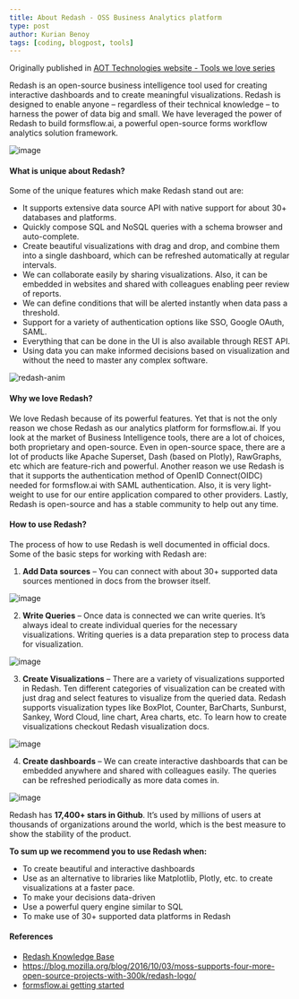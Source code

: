 ```yaml
---
title: About Redash - OSS Business Analytics platform
type: post
author: Kurian Benoy
tags: [coding, blogpost, tools]
---
```


Originally published in [AOT Technologies website - Tools we love series](https://www.aot-technologies.com/tools-we-love-redash/)

Redash is an open-source business intelligence tool used for creating interactive dashboards and to create meaningful visualizations. Redash is designed to enable anyone – regardless of their technical knowledge – to harness the power of data big and small. We have leveraged the power of Redash to build formsflow.ai, a powerful open-source forms workflow analytics solution framework.

![image](https://user-images.githubusercontent.com/24592806/104202500-02bda800-5451-11eb-8a08-1630ad8f2786.png)
 
#### What is unique about Redash?

Some of the unique features which make Redash stand out are:

- It supports extensive data source API with native support for about 30+ databases and platforms.
- Quickly compose SQL and NoSQL queries with a schema browser and auto-complete.
- Create beautiful visualizations with drag and drop, and combine them into a single dashboard, which can be refreshed automatically at regular intervals.
- We can collaborate easily by sharing visualizations. Also, it can be embedded in websites and shared with colleagues enabling peer review of reports.
- We can define conditions that will be alerted instantly when data pass a threshold.
- Support for a variety of authentication options like SSO, Google OAuth, SAML.
- Everything that can be done in the UI is also available through REST API.
- Using data you can make informed decisions based on visualization and without the need to master any complex software.


![redash-anim](https://user-images.githubusercontent.com/24592806/104203007-a5762680-5451-11eb-8d58-75c27df2641d.gif)

#### Why we love Redash?

We love Redash because of its powerful features. Yet that is not the only reason we chose Redash as our analytics platform for formsflow.ai. If you look at the market of Business Intelligence tools, there are a lot of choices, both proprietary and open-source. Even in open-source space, there are a lot of products like Apache Superset, Dash (based on Plotly), RawGraphs, etc which are feature-rich and powerful.
Another reason we use Redash is that it supports the authentication method of OpenID Connect(OIDC) needed for formsflow.ai with SAML authentication. Also, it is very light-weight to use for our entire application compared to other providers. Lastly, Redash is open-source and has a stable community to help out any time.

#### How to use Redash?

The process of how to use Redash is well documented in official docs. Some of the basic steps for working with Redash are:

1. **Add Data sources** – You can connect with about 30+ supported data sources mentioned in docs from the browser itself.

![image](https://user-images.githubusercontent.com/24592806/104202583-1c5eef80-5451-11eb-9498-ed0a6cdf6434.png)

2. **Write Queries** – Once data is connected we can write queries. It’s always ideal to create individual queries for the necessary visualizations. Writing queries is a data preparation step to process data for visualization.

![image](https://user-images.githubusercontent.com/24592806/104202610-241e9400-5451-11eb-820e-5f2f346eea07.png)

3. **Create Visualizations** – There are a variety of visualizations supported in Redash. Ten different categories of visualization can be created with just drag and select features to visualize from the queried data. Redash supports visualization types like BoxPlot, Counter, BarCharts, Sunburst, Sankey, Word Cloud, line chart, Area charts, etc. To learn how to create visualizations checkout Redash visualization docs.


![image](https://user-images.githubusercontent.com/24592806/104202640-2f71bf80-5451-11eb-9d86-aaf7e77e79fc.png)

4. **Create dashboards** – We can create interactive dashboards that can be embedded anywhere and shared with colleagues easily. The queries can be refreshed periodically as more data comes in.

![image](https://user-images.githubusercontent.com/24592806/104202668-38fb2780-5451-11eb-8cf6-8ef130923a6c.png)

Redash has **17,400+ stars in Github**. It’s used by millions of users at thousands of organizations around the world, which is the best measure to show the stability of the product.

**To sum up we recommend you to use Redash when:**

- To create beautiful and interactive dashboards
- Use as an alternative to libraries like Matplotlib, Plotly, etc. to create visualizations at a faster pace.
- To make your decisions data-driven
- Use a powerful query engine similar to SQL
- To make use of 30+ supported data platforms in Redash

#### References

- [Redash Knowledge Base](https://redash.io/help/)
- https://blog.mozilla.org/blog/2016/10/03/moss-supports-four-more-open-source-projects-with-300k/redash-logo/
- [formsflow.ai getting started](https://formsflow.ai/get-started/)
